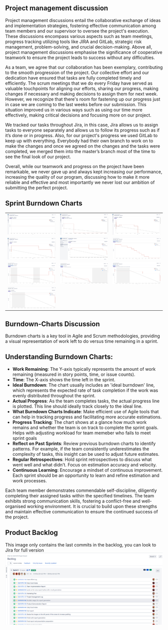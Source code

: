 ## Project management discussion

Project management discussions entail the collaborative exchange of ideas and implementation strategies, fostering effective communication among team members and our supervisor to oversee the project's execution. These discussions encompass various aspects such as team meetings, progress tracking utilizing tools like JIRA and GitLab, strategic risk management, problem-solving, and crucial decision-making. Above all, project management discussions emphasise the significance of cooperative teamwork to ensure the project leads to success without any difficulties.


As a team, we agree that our collaboration has been exemplary, contributing to the smooth progression of the project. Our collective effort and our dedication have ensured that tasks are fully completed timely and efficiently. The scrum meetings that we do every Friday have served as valuable touchpoints for aligning our efforts, sharing our progress, making changes if necessary and making decisions to assign them for next week. However, we recognize that there's room for fastening up our progress just in case we are coming to the last weeks before our submission. This situation improved us in various ways such as using our time more effectively, making critical decisions and focusing more on our project. 

We tracked our tasks throughout Jira, in this case, Jira allows us to assign tasks to everyone separately and allows us to follow its progress such as if it’s done or in progress. Also, for our project's progress we used GitLab to keep up with everything. Everybody had their own branch to work on to make the changes and once we agreed on the changes and the tasks were completed, we merged them into the master’s branch most of the time to see the final look of our project. 

Overall, while our teamwork and progress on the project have been remarkable, we never gave up and always kept increasing our performance, increasing the quality of our program, discussing how to make it more reliable and effective and most importantly we never lost our ambition of submitting the perfect project.









## Sprint Burndown Charts

<table>
  <tr>
    <td><img src="FinalProduct Files/chartWeek3.png" alt="image"></td>
    <td><img src="FinalProduct Files/chartWeek4.png" alt="image"></td>
    <td><img src="FinalProduct Files/chartWeek5n6.png" alt="image"></td>
  </tr>
  <tr>
    <td><img src="FinalProduct Files/chartWeek6.png" alt="image"></td>
    <td><img src="FinalProduct Files/chartWeek7n9.png" alt="image"></td>
    <td><img src="FinalProduct Files/week_10-11_sprint_4.png" alt="image"></td>
  </tr>
  <tr>
    <td><img src="FinalProduct Files/week_17-19_sprint_5.png" alt="image"></td>
    <td><img src="FinalProduct Files/Sprint_6.png" alt="image"></td>
    <td><img src="FinalProduct Files/sprint_7.png" alt="image"></td>
  </tr>
  <tr>
    <td><img src="FinalProduct Files/sprint_8.png" alt="image"></td>
  </tr>
  <tr>

  </tr>
</table>

## Burndown-Charts Discussion

Burndown charts is a key tool in Agile and Scrum methodologies, providing a visual representation of work left to do versus time remaining in a sprint.

## Understanding Burndown Charts:

- **Work Remaining**: The Y-axis typically represents the amount of work remaining (measured in story points, time, or issue counts).
- **Time**: The X-axis shows the time left in the sprint.
- **Ideal Burndown**: The chart usually includes an 'ideal burndown' line, which represents the expected rate of task completion if the work was evenly distributed throughout the sprint.
- **Actual Progress**: As the team completes tasks, the actual progress line is plotted. This line should ideally track closely to the ideal line.
- **What Burndown Charts Indicate**: Make efficient use of Agile tools that can help in tracking progress and facilitating more accurate estimations.
- **Progress Tracking**: The chart shows at a glance how much work remains and whether the team is on track to complete the sprint goals. Helps with adjusting workload for team memeber who fails to meet sprint goals
- **Reflect on Past Sprints**: Review previous burndown charts to identify patterns. For example, if the team consistently underestimates the complexity of tasks, this insight can be used to adjust future estimates.
- **Regular Retrospectives**: Hold sprint retrospectives to discuss what went well and what didn’t. Focus on estimation accuracy and velocity.
- **Continuous Learning**: Encourage a mindset of continuous improvement. Each sprint should be an opportunity to learn and refine estimation and work processes.

Each team member demonstrates commendable self-discipline, diligently completing their assigned tasks within the specified timelines. The team exhibits strong communication skills, fostering a conflict-free and well-organised working environment. It is crucial to build upon these strengths and maintain effective communication to ensure the continued success of the project.

## Product Backlog
This image only contains the last commits in the backlog, you can look to Jira for full version
<img src="FinalProduct Files/backlog.png" alt="image">






















